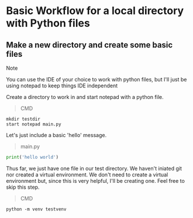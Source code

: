 # Basic Workflow for a local directory with Python files

## Make a new directory and create some basic files

> [!NOTE]
> You can use the IDE of your choice to work with python files, but I'll just be using notepad to keep things IDE independent

Create a directory to work in and start notepad with a python file.
> CMD
```console
mkdir testdir
start notepad main.py
```
Let's just include a basic 'hello' message. 
> main.py
```python
print('hello world')
```

Thus far, we just have one file in our test directory. We haven't iniated git nor created a virtual environment. 
We don't need to create a virtual environment but, since this is very helpful, I'll be creating one. Feel free to skip this step.

> CMD
```console
python -m venv testvenv
```
